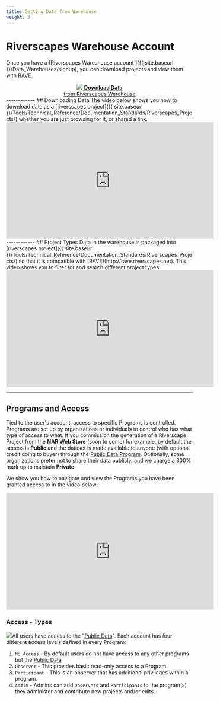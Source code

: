 ```yaml
---
title: Getting Data from Warehouse
weight: 3
---
```


# Riverscapes Warehouse Account

Once you have a  [Riverscapes Wareshouse account ]({{ site.baseurl }}/Data_Warehouses/signup), you can download projects and view them with [RAVE](http://rave.riverscapes.net).

<div align="center">
<a href="http://data.riverscapes.net" class=" button"><img src="{{ site.baseurl }}/assets/images/data/RiverscapesWarehouseCloud_32png.png">  <b>Download Data</b><br> from Riverscapes Warehouse </a>
</div>
------------
## Downloading Data
The video below shows you how to download data as a [riverscapes project]({{ site.baseurl }}/Tools/Technical_Reference/Documentation_Standards/Riverscapes_Projects/) whether you are just browsing for it, or shared a link.

<div align="center">
<iframe width="560" height="315" src="https://www.youtube.com/embed/xs45XB-YH6Q" frameborder="0" allow="accelerometer; autoplay; clipboard-write; encrypted-media; gyroscope; picture-in-picture" allowfullscreen></iframe>
</div>
------------
## Project Types
Data in the warehouse is packaged into  [riverscapes project]({{ site.baseurl }}/Tools/Technical_Reference/Documentation_Standards/Riverscapes_Projects/) so that it is compatible with [RAVE](http://rave.riverscapes.net). This video shows you to filter for and search different project types.

<div align="center">
<iframe width="560" height="315" src="https://www.youtube.com/embed/vkt6ChLg_bU" frameborder="0" allow="accelerometer; autoplay; clipboard-write; encrypted-media; gyroscope; picture-in-picture" allowfullscreen></iframe>
</div>

------------
## Programs and Access

Tied to the user's account, access to specific Programs is controlled. Programs are set up by organizations or individuals to control who has what type of access to what. If you commission the generation of a Riverscape Project from the **NAR Web Store** (soon to come) for example, by default the access is **Public** and the dataset is made available to anyone (with optional credit going to buyer) through the [Public Data Program](https://data.riverscapes.net/#/PUBLIC_DATA). Optionally, some organizations prefer not to share their data publicly, and we charge a 300% mark up to maintain **Private**    



We show you how to navigate  and view the Programs you have been granted access to in the video below:
<div align="center">
<iframe width="560" height="315" src="https://www.youtube.com/embed/6cshZlZKlZQ" frameborder="0" allow="accelerometer; autoplay; clipboard-write; encrypted-media; gyroscope; picture-in-picture" allowfullscreen></iframe>
</div>

###  Access - Types
<a href="https://data.riverscapes.net/" target="blank"><img class="float-right" src="{{ site.baseurl }}/assets/images/data/Access.png" ></a>All users have access to the "[Public Data](https://data.riverscapes.net/#/PUBLIC_DATA)". Each account has four different access levels defined in every Program:
1. `No Access` - By default users do not have access to any other programs but the [Public Data](https://data.riverscapes.net/#/PUBLIC_DATA)
2. `Observer` - This provides basic read-only access to a Program.
3. `Participant` - This is an observer that has additional privileges within a program.
4. `Admin` - Admins can add `Observers` and `Participants` to the program(s) they administer and contribute new projects and/or edits.
